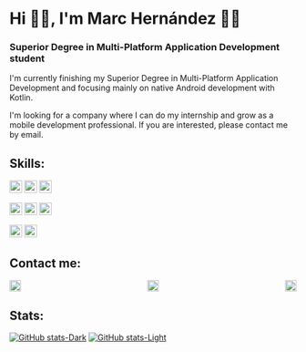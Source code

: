 <h1 align="left"> Hi 🙋‍♂️, I'm Marc Hernández 👨‍💻</h1>

<h3 align="left">Superior Degree in Multi-Platform Application Development student</h3>

I'm currently finishing my Superior Degree in Multi-Platform Application Development and focusing mainly on native Android development with Kotlin.

I'm looking for a company where I can do my internship and grow as a mobile development professional. If you are interested, please contact me by email.

## Skills:
<div>
<img src="https://img.shields.io/badge/-Android-333333?style=plastic&logo=android" height="22" />
<img src="https://img.shields.io/badge/-Android%20Studio-333333?style=plastic&logo=android-studio" height="22" />
<img src="https://img.shields.io/badge/-Kotlin-333333?style=plastic&logo=kotlin" height="22" />
</div>
<p></p>
<div>
<img src="https://img.shields.io/badge/-Firebase-333333?style=plastic&logo=firebase" height="22" />
<img src="https://img.shields.io/badge/-MySQL-333333?style=plastic&logo=mysql" height="22" />
<img src="https://img.shields.io/badge/-SQLite-333333?style=plastic&logo=sqlite" height="22" />
</div>
<p></p>
<div>
<img src="https://img.shields.io/badge/-Java-333333?style=plastic&logo=java" height="22" />
<img src="https://img.shields.io/badge/-Python-333333?style=plastic&logo=python" height="22" />
</div>

## Contact me:

<p align="center">
<a href="mailto:marc.hernandez.dev@gmail.com"><img alt="Email" src="https://img.shields.io/badge/Email-marc.hernandez.dev@gmail.com-informational?style=plastic&logo=gmail" height="20" align="left"></a>
<a href="https://www.linkedin.com/in/marc-hernandez-armengod/"><img alt="LinkedIn" src="https://img.shields.io/badge/LinkedIn-Marc%20Hernández%20Armengod-informational?style=plastic&logo=linkedin" height="20"></a>
<a href="https://twitter.com/marchernandez83/"><img alt="Twitter" src="https://img.shields.io/badge/Twitter-@marchernandez83-informational?style=plastic&logo=twitter" height="20" align="right"></a>
</p>

## Stats:
 [![GitHub stats-Dark](https://github-readme-stats.vercel.app/api?username=marchdz&show_icons=true&theme=dark#gh-dark-mode-only)](https://github.com/marchdz/github-readme-stats#gh-dark-mode-only)
[![GitHub stats-Light](https://github-readme-stats.vercel.app/api?username=marchdz&show_icons=true&theme=default#gh-light-mode-only)](https://github.com/marchdz/github-readme-stats#gh-light-mode-only)
